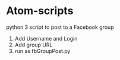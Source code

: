 # Atom-scripts

python 3 script to post to a Facebook group

1. Add Username and Login
2. Add group URL
3. run as fbGroupPost.py 

